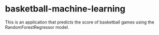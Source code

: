 # basketball-machine-learning
This is an application that predicts the score of basketball games using the RandomForestRegressor model.
